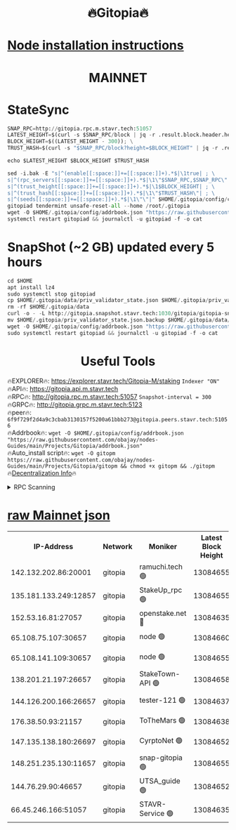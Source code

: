 <h1 align="center"> 🔥Gitopia🔥</h1>

[Node installation instructions](https://github.com/obajay/nodes-Guides/tree/main/Projects/Gitopia)
=

<h1 align="center"> MAINNET</h1>

# StateSync
```python
SNAP_RPC=http://gitopia.rpc.m.stavr.tech:51057
LATEST_HEIGHT=$(curl -s $SNAP_RPC/block | jq -r .result.block.header.height); \
BLOCK_HEIGHT=$((LATEST_HEIGHT - 300)); \
TRUST_HASH=$(curl -s "$SNAP_RPC/block?height=$BLOCK_HEIGHT" | jq -r .result.block_id.hash)

echo $LATEST_HEIGHT $BLOCK_HEIGHT $TRUST_HASH

sed -i.bak -E "s|^(enable[[:space:]]+=[[:space:]]+).*$|\1true| ; \
s|^(rpc_servers[[:space:]]+=[[:space:]]+).*$|\1\"$SNAP_RPC,$SNAP_RPC\"| ; \
s|^(trust_height[[:space:]]+=[[:space:]]+).*$|\1$BLOCK_HEIGHT| ; \
s|^(trust_hash[[:space:]]+=[[:space:]]+).*$|\1\"$TRUST_HASH\"| ; \
s|^(seeds[[:space:]]+=[[:space:]]+).*$|\1\"\"|" $HOME/.gitopia/config/config.toml
gitopiad tendermint unsafe-reset-all --home /root/.gitopia
wget -O $HOME/.gitopia/config/addrbook.json "https://raw.githubusercontent.com/obajay/nodes-Guides/main/Projects/Gitopia/addrbook.json"
systemctl restart gitopiad && journalctl -u gitopiad -f -o cat
```
# SnapShot (~2 GB) updated every 5 hours
```python
cd $HOME
apt install lz4
sudo systemctl stop gitopiad
cp $HOME/.gitopia/data/priv_validator_state.json $HOME/.gitopia/priv_validator_state.json.backup
rm -rf $HOME/.gitopia/data
curl -o - -L http://gitopia.snapshot.stavr.tech:1030/gitopia/gitopia-snap.tar.lz4 | lz4 -c -d - | tar -x -C $HOME/.gitopia --strip-components 2
mv $HOME/.gitopia/priv_validator_state.json.backup $HOME/.gitopia/data/priv_validator_state.json
wget -O $HOME/.gitopia/config/addrbook.json "https://raw.githubusercontent.com/obajay/nodes-Guides/main/Projects/Gitopia/addrbook.json"
sudo systemctl restart gitopiad && journalctl -u gitopiad -f -o cat
```
 <h1 align="center"> Useful Tools</h1>

🔥EXPLORER🔥:      https://explorer.stavr.tech/Gitopia-M/staking  `Indexer "ON"` \
🔥API🔥: 			 		 https://gitopia.api.m.stavr.tech \
🔥RPC🔥:           http://gitopia.rpc.m.stavr.tech:51057              `Snapshot-interval = 300` \
🔥GRPC🔥:          http://gitopia.grpc.m.stavr.tech:5123 \
🔥peer🔥:					 `6f9f729f2d4a9c3cbab3130157f5200a61bbb273@gitopia.peers.stavr.tech:51056` \
🔥Addrbook🔥:    ```wget -O $HOME/.gitopia/config/addrbook.json "https://raw.githubusercontent.com/obajay/nodes-Guides/main/Projects/Gitopia/addrbook.json"``` \
🔥Auto_install script🔥: ```wget -O gitopm https://raw.githubusercontent.com/obajay/nodes-Guides/main/Projects/Gitopia/gitopm && chmod +x gitopm && ./gitopm``` \
🔥[Decentralization Info](https://github.com/obajay/StateSync-snapshots/tree/main/Projects/Gitopia/Decentralization)🔥

<details>
<summary>RPC Scanning</summary>

<h2 align="center"> We scan nodes in real time every 4 hours. And we provide the final result of RPC endpoints.
We cannot influence the operation of these nodes in any way. </h2>


```python
If Voting Power is higher than 0 --> then the Node is a validator of the network and may be subject to attack and be a potential threat to the chain.
```
```python
We marked such validators with a red symbol
```

</details>

[raw Mainnet json](https://rpc-check.gitopm.stavr.tech/gitopm/rpc-gitopm-result.json)
=

<table><tr><th>IP-Address</th><th>Network</th><th>Moniker</th><th>Latest Block Height</th><th>Earliest Block Height</th><th>Catching Up</th><th>Tx Index</th><th>Voting Power</th><th>Scan Time</th></tr><tr><td>142.132.202.86:20001</td><td>gitopia</td><td>ramuchi.tech 🟢</td><td>13084655</td><td>6548337</td><td>False</td><td>on</td><td>0</td><td>2024-01-31T08:20:48.378785260UTC</td></tr><tr><td>135.181.133.249:12857</td><td>gitopia</td><td>StakeUp_rpc 🟢</td><td>13084655</td><td>8010001</td><td>False</td><td>on</td><td>0</td><td>2024-01-31T08:20:48.737344303UTC</td></tr><tr><td>152.53.16.81:27057</td><td>gitopia</td><td>openstake.net 🔴</td><td>13084635</td><td>10455001</td><td>False</td><td>off</td><td>28764</td><td>2024-01-31T08:20:10.736276068UTC</td></tr><tr><td>65.108.75.107:30657</td><td>gitopia</td><td>node 🟢</td><td>13084660</td><td>11907586</td><td>False</td><td>on</td><td>0</td><td>2024-01-31T08:20:59.702497150UTC</td></tr><tr><td>65.108.141.109:30657</td><td>gitopia</td><td>node 🟢</td><td>13084655</td><td>12299845</td><td>False</td><td>on</td><td>0</td><td>2024-01-31T08:20:47.858760658UTC</td></tr><tr><td>138.201.21.197:26657</td><td>gitopia</td><td>StakeTown-API 🟢</td><td>13084658</td><td>12733501</td><td>False</td><td>on</td><td>0</td><td>2024-01-31T08:20:53.201568185UTC</td></tr><tr><td>144.126.200.166:26657</td><td>gitopia</td><td>tester-121 🟢</td><td>13084637</td><td>12832814</td><td>False</td><td>off</td><td>0</td><td>2024-01-31T08:20:15.159143209UTC</td></tr><tr><td>176.38.50.93:21157</td><td>gitopia</td><td>ToTheMars 🟢</td><td>13084638</td><td>12883228</td><td>False</td><td>on</td><td>0</td><td>2024-01-31T08:20:15.528798353UTC</td></tr><tr><td>147.135.138.180:26697</td><td>gitopia</td><td>CyrptoNet 🟢</td><td>13084652</td><td>12883228</td><td>False</td><td>off</td><td>0</td><td>2024-01-31T08:20:43.345599812UTC</td></tr><tr><td>148.251.235.130:11657</td><td>gitopia</td><td>snap-gitopia 🟢</td><td>13084655</td><td>12908001</td><td>False</td><td>on</td><td>0</td><td>2024-01-31T08:20:48.123997753UTC</td></tr><tr><td>144.76.29.90:46657</td><td>gitopia</td><td>UTSA_guide 🟢</td><td>13084652</td><td>13035301</td><td>False</td><td>on</td><td>0</td><td>2024-01-31T08:20:43.062986803UTC</td></tr><tr><td>66.45.246.166:51057</td><td>gitopia</td><td>STAVR-Service 🟢</td><td>13084635</td><td>13078501</td><td>False</td><td>on</td><td>0</td><td>2024-01-31T08:20:30.533054260UTC</td></tr></table>
